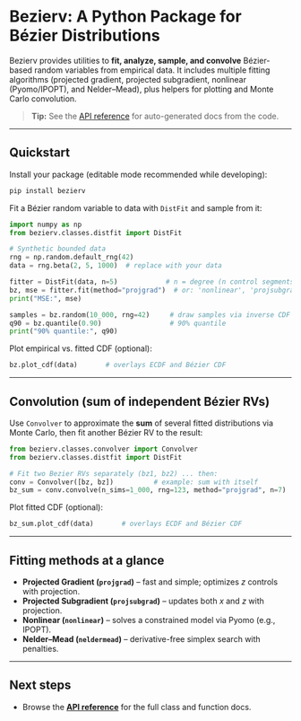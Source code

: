# Bezierv: A Python Package for Bézier Distributions

Bezierv provides utilities to **fit, analyze, sample, and convolve** Bézier-based
random variables from empirical data. It includes multiple fitting algorithms
(projected gradient, projected subgradient, nonlinear (Pyomo/IPOPT), and Nelder–Mead),
plus helpers for plotting and Monte Carlo convolution.

> **Tip:** See the [API reference](reference.md) for auto-generated docs from the code.

---

## Quickstart

Install your package (editable mode recommended while developing):

```bash
pip install bezierv
```

Fit a Bézier random variable to data with `DistFit` and sample from it:

```python
import numpy as np
from bezierv.classes.distfit import DistFit

# Synthetic bounded data
rng = np.random.default_rng(42)
data = rng.beta(2, 5, 1000)  # replace with your data

fitter = DistFit(data, n=5)            # n = degree (n control segments, n+1 control points)
bz, mse = fitter.fit(method="projgrad")  # or: 'nonlinear', 'projsubgrad', 'neldermead'
print("MSE:", mse)

samples = bz.random(10_000, rng=42)     # draw samples via inverse CDF
q90 = bz.quantile(0.90)                 # 90% quantile
print("90% quantile:", q90)
```

Plot empirical vs. fitted CDF (optional):

```python
bz.plot_cdf(data)       # overlays ECDF and Bézier CDF
```

---

## Convolution (sum of independent Bézier RVs)

Use `Convolver` to approximate the **sum** of several fitted distributions via
Monte Carlo, then fit another Bézier RV to the result:

```python
from bezierv.classes.convolver import Convolver
from bezierv.classes.distfit import DistFit

# Fit two Bezier RVs separately (bz1, bz2) ... then:
conv = Convolver([bz, bz])          # example: sum with itself
bz_sum = conv.convolve(n_sims=1_000, rng=123, method="projgrad", n=7)
```

Plot fitted CDF (optional):

```python
bz_sum.plot_cdf(data)       # overlays ECDF and Bézier CDF
```

---

## Fitting methods at a glance

- **Projected Gradient (`projgrad`)** – fast and simple; optimizes *z* controls with projection.
- **Projected Subgradient (`projsubgrad`)** – updates both *x* and *z* with projection.
- **Nonlinear (`nonlinear`)** – solves a constrained model via Pyomo (e.g., IPOPT).
- **Nelder–Mead (`neldermead`)** – derivative-free simplex search with penalties.

---

## Next steps

- Browse the **[API reference](reference.md)** for the full class and function docs.